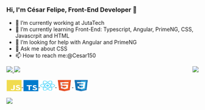 ### Hi, I'm César Felipe, Front-End Developer 👋

- 🔭 I’m currently working at JutaTech
- 🌱 I’m currently learning Front-End: Typescript, Angular, PrimeNG, CSS, Javascrpit and HTML 
- 🤔 I’m looking for help with Angular and PrimeNG
- 💬 Ask me about CSS 
- 📫 How to reach me:@Cesar150

<img align="right" height="590em" src="https://raw.githubusercontent.com/gist/Cesar150/af6c59458bf9c22808b0055c1c63a477/raw/1ce70c8ec6ccfdd677552d5656955500e63282c6/githubcard.svg"/>
<div align="left">
  <a href="https://github.com/Cesar150">
  <img height="180em" src="https://github-readme-stats.vercel.app/api?username=cesar150&show_icons=true&theme=dark&include_all_commits=true&count_private=true"/>
  <img height="180em" src="https://github-readme-stats.vercel.app/api/top-langs/?username=cesar150&layout=compact&langs_count=7&theme=dark"/>
</div>
<div style="display: inline_block"><br>
  <img align="center" alt="Rafa-Js" height="30" width="40" src="https://raw.githubusercontent.com/devicons/devicon/master/icons/javascript/javascript-plain.svg">
  <img align="center" alt="Rafa-Ts" height="30" width="40" src="https://raw.githubusercontent.com/devicons/devicon/master/icons/typescript/typescript-plain.svg">
  <img align="center" alt="Rafa-React" height="30" width="40" src="https://raw.githubusercontent.com/devicons/devicon/master/icons/react/react-original.svg">
  <img align="center" alt="Rafa-HTML" height="30" width="40" src="https://raw.githubusercontent.com/devicons/devicon/master/icons/html5/html5-original.svg">
  <img align="center" alt="Rafa-CSS" height="30" width="40" src="https://raw.githubusercontent.com/devicons/devicon/master/icons/css3/css3-original.svg">
</div>
<br>
<div> 
  <a href="https://www.linkedin.com/in/César-felipe-gomes-da-silva-6328911b7" target="_blank"><img src="https://img.shields.io/badge/-LinkedIn-%230077B5?style=for-the-badge&logo=linkedin&logoColor=white" target="_blank"></a> 
</div>
